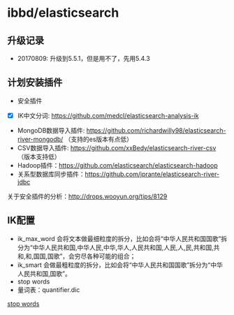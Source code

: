 # ibbd/elasticsearch

## 升级记录

- 20170809: 升级到5.5.1，但是用不了，先用5.4.3

## 计划安装插件

- 安全插件
- [x] IK中文分词: https://github.com/medcl/elasticsearch-analysis-ik
- MongoDB数据导入插件: https://github.com/richardwilly98/elasticsearch-river-mongodb/ （支持的es版本有点低）
- CSV数据导入插件: https://github.com/xxBedy/elasticsearch-river-csv （版本支持低）
- Hadoop插件：https://github.com/elasticsearch/elasticsearch-hadoop
- 关系型数据库同步插件：https://github.com/jprante/elasticsearch-river-jdbc

关于安全插件的分析：http://drops.wooyun.org/tips/8129

## IK配置

- ik_max_word 会将文本做最细粒度的拆分，比如会将“中华人民共和国国歌”拆分为“中华人民共和国,中华人民,中华,华人,人民共和国,人民,人,民,共和国,共和,和,国国,国歌”，会穷尽各种可能的组合；
- ik_smart 会做最粗粒度的拆分，比如会将“中华人民共和国国歌”拆分为“中华人民共和国,国歌”。
- stop words
- 量词表：quantifier.dic

[stop words](https://github.com/blueshen/ik-analyzer/blob/master/src/main/resources/stopword.dic)


